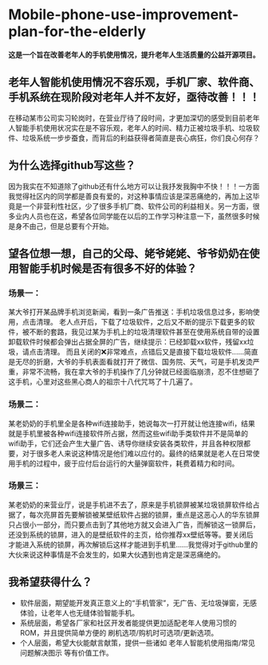 # Mobile-phone-use-improvement-plan-for-the-elderly
**这是一个旨在改善老年人的手机使用情况，提升老年人生活质量的公益开源项目。**
## 老年人智能机使用情况不容乐观，手机厂家、软件商、手机系统在现阶段对老年人并不友好，亟待改善！！！
在移动某市公司实习轮岗时，在营业厅待了段时间，才更加深切的感受到目前老年人智能手机使用状况实在是不容乐观，老年人的时间、精力正被垃圾手机、垃圾软件、垃圾系统一步步蚕食，而背后的利益获得者简直是丧心病狂，你们良心何存？

## 为什么选择github写这些？
因为我实在不知道除了github还有什么地方可以让我抒发我胸中不快！！！一方面我觉得社区内的同学都是善良有爱的，对这种事情应该是深恶痛绝的，再加上这毕竟是一个非营利性社区，少了很多手机厂商、软件公司的利益相关。另一方面，很多业内人员也在这，希望各位同学能在以后的工作学习种注意一下，虽然很多时候是身不由己，但是总要有个开始。

## 望各位想一想，自己的父母、姥爷姥姥、爷爷奶奶在使用智能手机时候是否有很多不好的体验？
### 场景一：
某大爷打开某品牌手机浏览新闻，看到一条广告推送：手机垃圾信息过多，影响使用，点击清理。 老人点开后，下载了垃圾软件，之后又不断的提示下载更多的软件，被不断的套路，我见过某为手机上的垃圾清理软件甚至在使用系统自带的设置卸载软件时候都会弹出占据全屏的广告，继续提示：已经卸载xx软件，残留xx垃圾，请点击清理。 而且关闭的❌非常难点，点错后又是直接下载垃圾软件......简直是无尽的折磨，大爷的手机表面看就打开了微信、国务院、天气，可是手机发烫严重，非常不流畅，我在拿大爷的手机操作了几分钟就已经面临崩溃，忍不住想砸了这手机，心里对这些黑心商人的祖宗十八代咒骂了十几遍了。
### 场景二：
某老奶奶的手机里全是各种wifi连接助手，她说每次一打开就让他连接wifi，结果就是手机里被各种wifi连接软件所占据，然而这些wifi助手类软件并不是简单的wifi助手，它们还会产生大量广告、诱导你继续安装各类软件，并且各种权限都要，对于很多老人来说这种情况是他们难以应付的。最终的结果就是老人在日常使用手机的过程中，疲于应付后台运行的大量弹窗软件，耗费着精力和时间。
### 场景三：
某老奶奶的来营业厅，说是手机进不去了，原来是手机锁屏被某垃圾锁屏软件给占据了，每次亮屏首先要解锁被某壁纸软件占据的锁屏，重点是这恶心人的华东锁屏只占很小一部分，而只要点击到了其他地方就又会进入广告，而解锁这一锁屏后，还没到系统的锁屏，进入的是壁纸软件的主页，给你推荐xx壁纸等等。要关闭后才能进入系统的锁屏，再次解锁后这样才能进到手机里......我觉得对于github里的大伙来说这种事情是不会发生的，如果大伙遇到也肯定是深恶痛绝的。
## 我希望获得什么？
- 软件层面，期望能开发真正意义上的“手机管家”，无广告、无垃圾弹窗，无感体验，让老年人也无缝体验智能手机。
- 系统层面，希望各厂家和社区开发者能提供更加适配老年人使用习惯的ROM，并且提供简单方便的 刷机选项/购机时可选项/更新选项。
- 个人层面，希望大伙能献言献策，提供一些诸如 老年人智能机使用指南/常见问题解决图示 等有价值工作。
